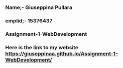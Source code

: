 ### Name;- Giuseppina Pullara
### emplid;- 15376437
### Assignment-1-WebDevelopment
### Here is the link to my website https://giuseppinaa.github.io/Assignment-1-WebDevelopment/

